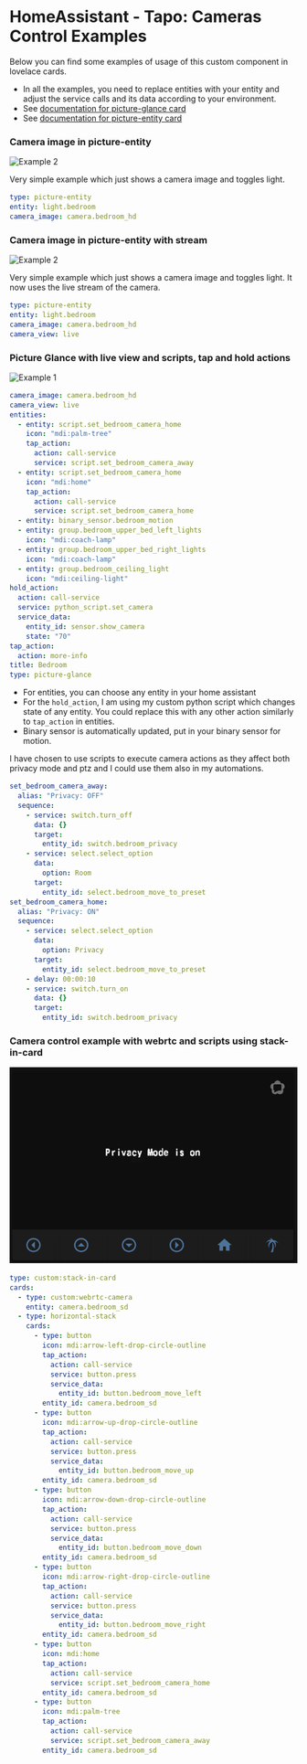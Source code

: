 # HomeAssistant - Tapo: Cameras Control Examples

Below you can find some examples of usage of this custom component in lovelace cards.

- In all the examples, you need to replace entities with your entity and adjust the service calls and its data according to your environment.
- See [documentation for picture-glance card](https://www.home-assistant.io/lovelace/picture-glance/)
- See [documentation for picture-entity card](https://www.home-assistant.io/lovelace/picture-entity/)

### Camera image in picture-entity

![Example 2](example2.png)

Very simple example which just shows a camera image and toggles light.

```yaml
type: picture-entity
entity: light.bedroom
camera_image: camera.bedroom_hd
```

### Camera image in picture-entity with stream

![Example 2](example2.png)

Very simple example which just shows a camera image and toggles light. It now uses the live stream of the camera.

```yaml
type: picture-entity
entity: light.bedroom
camera_image: camera.bedroom_hd
camera_view: live
```

### Picture Glance with live view and scripts, tap and hold actions

![Example 1](example1.png)

```yaml
camera_image: camera.bedroom_hd
camera_view: live
entities:
  - entity: script.set_bedroom_camera_home
    icon: "mdi:palm-tree"
    tap_action:
      action: call-service
      service: script.set_bedroom_camera_away
  - entity: script.set_bedroom_camera_home
    icon: "mdi:home"
    tap_action:
      action: call-service
      service: script.set_bedroom_camera_home
  - entity: binary_sensor.bedroom_motion
  - entity: group.bedroom_upper_bed_left_lights
    icon: "mdi:coach-lamp"
  - entity: group.bedroom_upper_bed_right_lights
    icon: "mdi:coach-lamp"
  - entity: group.bedroom_ceiling_light
    icon: "mdi:ceiling-light"
hold_action:
  action: call-service
  service: python_script.set_camera
  service_data:
    entity_id: sensor.show_camera
    state: "70"
tap_action:
  action: more-info
title: Bedroom
type: picture-glance
```

- For entities, you can choose any entity in your home assistant
- For the `hold_action`, I am using my custom python script which changes state of any entity. You could replace this with any other action similarly to `tap_action` in entities.
- Binary sensor is automatically updated, put in your binary sensor for motion.

I have chosen to use scripts to execute camera actions as they affect both privacy mode and ptz and I could use them also in my automations.

```yaml
set_bedroom_camera_away:
  alias: "Privacy: OFF"
  sequence:
    - service: switch.turn_off
      data: {}
      target:
        entity_id: switch.bedroom_privacy
    - service: select.select_option
      data:
        option: Room
      target:
        entity_id: select.bedroom_move_to_preset
set_bedroom_camera_home:
  alias: "Privacy: ON"
  sequence:
    - service: select.select_option
      data:
        option: Privacy
      target:
        entity_id: select.bedroom_move_to_preset
    - delay: 00:00:10
    - service: switch.turn_on
      data: {}
      target:
        entity_id: switch.bedroom_privacy
```

### Camera control example with webrtc and scripts using stack-in-card

![Example 5](example5.png)

```yaml
type: custom:stack-in-card
cards:
  - type: custom:webrtc-camera
    entity: camera.bedroom_sd
  - type: horizontal-stack
    cards:
      - type: button
        icon: mdi:arrow-left-drop-circle-outline
        tap_action:
          action: call-service
          service: button.press
          service_data:
            entity_id: button.bedroom_move_left
        entity_id: camera.bedroom_sd
      - type: button
        icon: mdi:arrow-up-drop-circle-outline
        tap_action:
          action: call-service
          service: button.press
          service_data:
            entity_id: button.bedroom_move_up
        entity_id: camera.bedroom_sd
      - type: button
        icon: mdi:arrow-down-drop-circle-outline
        tap_action:
          action: call-service
          service: button.press
          service_data:
            entity_id: button.bedroom_move_down
        entity_id: camera.bedroom_sd
      - type: button
        icon: mdi:arrow-right-drop-circle-outline
        tap_action:
          action: call-service
          service: button.press
          service_data:
            entity_id: button.bedroom_move_right
        entity_id: camera.bedroom_sd
      - type: button
        icon: mdi:home
        tap_action:
          action: call-service
          service: script.set_bedroom_camera_home
        entity_id: camera.bedroom_sd
      - type: button
        icon: mdi:palm-tree
        tap_action:
          action: call-service
          service: script.set_bedroom_camera_away
        entity_id: camera.bedroom_sd
```
